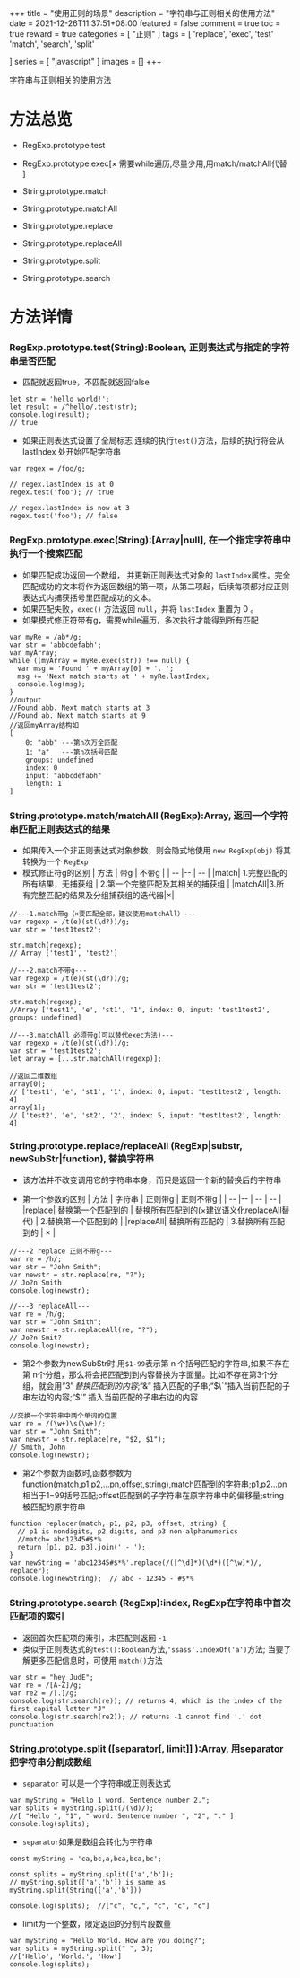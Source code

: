 +++
title = "使用正则的场景"
description = "字符串与正则相关的使用方法"
date = 2021-12-26T11:37:51+08:00
featured = false
comment = true
toc = true
reward = true
categories = [
  "正则"
]
tags = [
  'replace',
  'exec',
  'test'
  'match',
  'search',
  'split'
 
]
series = [
  "javascript"
]
images = []
+++

字符串与正则相关的使用方法

<!--more-->

# 方法总览
- RegExp.prototype.test
- RegExp.prototype.exec[× 需要while遍历,尽量少用,用match/matchAll代替 ]

- String.prototype.match
- String.prototype.matchAll
- String.prototype.replace
- String.prototype.replaceAll
- String.prototype.split
- String.prototype.search


# 方法详情

### RegExp.prototype.test(String):Boolean, 正则表达式与指定的字符串是否匹配
- 匹配就返回true，不匹配就返回false
```
let str = 'hello world!';
let result = /^hello/.test(str);
console.log(result);
// true
```
- 如果正则表达式设置了全局标志 连续的执行`test()`方法，后续的执行将会从 lastIndex 处开始匹配字符串
```
var regex = /foo/g;

// regex.lastIndex is at 0
regex.test('foo'); // true

// regex.lastIndex is now at 3
regex.test('foo'); // false
```

### RegExp.prototype.exec(String):[Array|null], 在一个指定字符串中执行一个搜索匹配

- 如果匹配成功返回一个数组， 并更新正则表达式对象的 `lastIndex`属性。完全匹配成功的文本将作为返回数组的第一项，从第二项起，后续每项都对应正则表达式内捕获括号里匹配成功的文本。
- 如果匹配失败，`exec()` 方法返回 `null`，并将 `lastIndex` 重置为 0 。
- 如果模式修正符带有g，需要while遍历，多次执行才能得到所有匹配
```
var myRe = /ab*/g;
var str = 'abbcdefabh';
var myArray;
while ((myArray = myRe.exec(str)) !== null) {
  var msg = 'Found ' + myArray[0] + '. ';
  msg += 'Next match starts at ' + myRe.lastIndex;
  console.log(msg);
}
//output
//Found abb. Next match starts at 3 
//Found ab. Next match starts at 9 
//返回myArray结构如
[
    0: "abb" ---第n次万全匹配
    1: "a"   ---第n次括号匹配
    groups: undefined
    index: 0
    input: "abbcdefabh"
    length: 1
]
```


### String.prototype.match/matchAll (RegExp):Array, 返回一个字符串匹配正则表达式的结果

- 如果传入一个非正则表达式对象参数，则会隐式地使用 `new RegExp(obj)` 将其转换为一个 `RegExp`
- 模式修正符g的区别
| 方法 | 带g | 不带g |
| -- |-- | -- |
|match| 1.完整匹配的所有结果，无捕获组 |  2.第一个完整匹配及其相关的捕获组 |
|matchAll|3.所有完整匹配的结果及分组捕获组的迭代器|×|

```
//---1.match带g（×要匹配全部，建议使用matchAll）---
var regexp = /t(e)(st(\d?))/g;
var str = 'test1test2';

str.match(regexp);
// Array ['test1', 'test2']

//---2.match不带g---
var regexp = /t(e)(st(\d?))/g;
var str = 'test1test2';

str.match(regexp);
//Array ['test1', 'e', 'st1', '1', index: 0, input: 'test1test2', groups: undefined]

//---3.matchAll 必须带g(可以替代exec方法)---
var regexp = /t(e)(st(\d?))/g;
var str = 'test1test2';
let array = [...str.matchAll(regexp)];

//返回二维数组
array[0];
// ['test1', 'e', 'st1', '1', index: 0, input: 'test1test2', length: 4]
array[1];
// ['test2', 'e', 'st2', '2', index: 5, input: 'test1test2', length: 4]
```

### String.prototype.replace/replaceAll (RegExp|substr, newSubStr|function), 替换字符串
- 该方法并不改变调用它的字符串本身，而只是返回一个新的替换后的字符串

- 第一个参数的区别
| 方法 | 字符串 | 正则带g | 正则不带g |
| -- |-- | -- | -- |
|replace| 替换第一个匹配到的 | 替换所有匹配到的(×建议语义化replaceAll替代) |  2.替换第一个匹配到的 |
|replaceAll| 替换所有匹配的 | 3.替换所有匹配到的 | × |

```
//---2 replace 正则不带g---
var re = /h/;
var str = "John Smith";
var newstr = str.replace(re, "?");
// Jo?n Smith
console.log(newstr);

//---3 replaceAll---
var re = /h/g;
var str = "John Smith";
var newstr = str.replaceAll(re, "?");
// Jo?n Smit?
console.log(newstr);
```

- 第2个参数为newSubStr时,用`$1-99`表示第 n 个括号匹配的字符串,如果不存在第 n个分组，那么将会把匹配到到内容替换为字面量。比如不存在第3个分组，就会用“$3”替换匹配到的内容;“$&” 插入匹配的子串;“$\`”插入当前匹配的子串左边的内容;“$'” 插入当前匹配的子串右边的内容

```
//交换一个字符串中两个单词的位置
var re = /(\w+)\s(\w+)/;
var str = "John Smith";
var newstr = str.replace(re, "$2, $1");
// Smith, John
console.log(newstr);
```

- 第2个参数为函数时,函数参数为function(match,p1,p2,...pn,offset,string),match匹配到的字符串;p1,p2...pn相当于$1-$99括号匹配;offset匹配到的子字符串在原字符串中的偏移量;string被匹配的原字符串

```
function replacer(match, p1, p2, p3, offset, string) {
  // p1 is nondigits, p2 digits, and p3 non-alphanumerics
  //match= abc12345#$*%
  return [p1, p2, p3].join(' - ');
}
var newString = 'abc12345#$*%'.replace(/([^\d]*)(\d*)([^\w]*)/, replacer);
console.log(newString);  // abc - 12345 - #$*%
```

### String.prototype.search (RegExp):index, RegExp在字符串中首次匹配项的索引
- 返回首次匹配项的索引，未匹配则返回 `-1`
- 类似于正则表达式的`test():Boolean`方法,`'ssass'.indexOf('a')`方法; 当要了解更多匹配信息时，可使用 `match()`方法
```
var str = "hey JudE";
var re = /[A-Z]/g;
var re2 = /[.]/g;
console.log(str.search(re)); // returns 4, which is the index of the first capital letter "J"
console.log(str.search(re2)); // returns -1 cannot find '.' dot punctuation
```

### String.prototype.split ([separator[, limit]] ):Array, 用separator把字符串分割成数组 

- `separator` 可以是一个字符串或正则表达式
```
var myString = "Hello 1 word. Sentence number 2.";
var splits = myString.split(/(\d)/);
//[ "Hello ", "1", " word. Sentence number ", "2", "." ]
console.log(splits);
```

- `separator`如果是数组会转化为字符串
```
const myString = 'ca,bc,a,bca,bca,bc';

const splits = myString.split(['a','b']);
// myString.split(['a','b']) is same as myString.split(String(['a','b']))

console.log(splits);  //["c", "c,", "c", "c", "c"]
```

- limit为一个整数，限定返回的分割片段数量
```
var myString = "Hello World. How are you doing?";
var splits = myString.split(" ", 3);
//['Hello', 'World.', 'How']
console.log(splits);
```